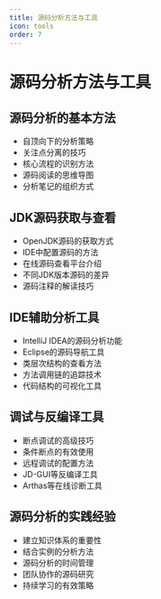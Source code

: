```yaml
---
title: 源码分析方法与工具
icon: tools
order: 7
---
```


# 源码分析方法与工具

## 源码分析的基本方法

- 自顶向下的分析策略
- 关注点分离的技巧
- 核心流程的识别方法
- 源码阅读的思维导图
- 分析笔记的组织方式

## JDK源码获取与查看

- OpenJDK源码的获取方式
- IDE中配置源码的方法
- 在线源码查看平台介绍
- 不同JDK版本源码的差异
- 源码注释的解读技巧

## IDE辅助分析工具

- IntelliJ IDEA的源码分析功能
- Eclipse的源码导航工具
- 类层次结构的查看方法
- 方法调用链的追踪技术
- 代码结构的可视化工具

## 调试与反编译工具

- 断点调试的高级技巧
- 条件断点的有效使用
- 远程调试的配置方法
- JD-GUI等反编译工具
- Arthas等在线诊断工具

## 源码分析的实践经验

- 建立知识体系的重要性
- 结合实例的分析方法
- 源码分析的时间管理
- 团队协作的源码研究
- 持续学习的有效策略
